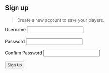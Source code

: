 ## Sign up
> Create a new account to save your players.
<style>
    error {
        display: block;
    }
</style>

<script>
    function create_Usr(){
        const usr = document.getElementById("usr").value;
        const passw1 = document.getElementById("passw1").value;
        const passw2 = document.getElementById("passw2").value;
        const requestOptions = {
            method: 'POST',
            headers: {
                'Content-Type': 'application/json',
                'Authorization': 'Bearer my-token',
            },
        };
        // code which will check if the passwords entered are the same
        if (passw1 !== passw2) {
            document.getElementById("passerr").style.display = "inline"; 
            // need to find a way to prevent user from going on
        }
        // will switch to different screen
        var url=window.location.href='{{ site.baseurl }}/logged';
        /* response.json().then(data => {
                console.log(data);
                for (let user in data) {
                    if (user[name] !== usr) {
                        document.getElementById("uerr").style.display="inline"; 
                    }
        This is an outline for code which would allow us to check if the username isn't taken.
                    */
    }
</script>

<label for="usr">Username</label>
<input type="text" id="usr" value=''/>
<br>
<br>
<label for="passw1">Password</label>
<input type="text" id="passw1" value=''/>
<br>
<br>
<label for="passw2">Confirm Password</label>
<input type="text" id="passw2" value=''/>
<br>
<br>
<button type="button" onclick="create_Usr()">Sign Up</button>
<br>
<br>
<p class="error" id="passerr" style="display: none;">Passwords do not match.</p>
<p class="error" id="uerr" style="display: none;">Username already exists.</p>